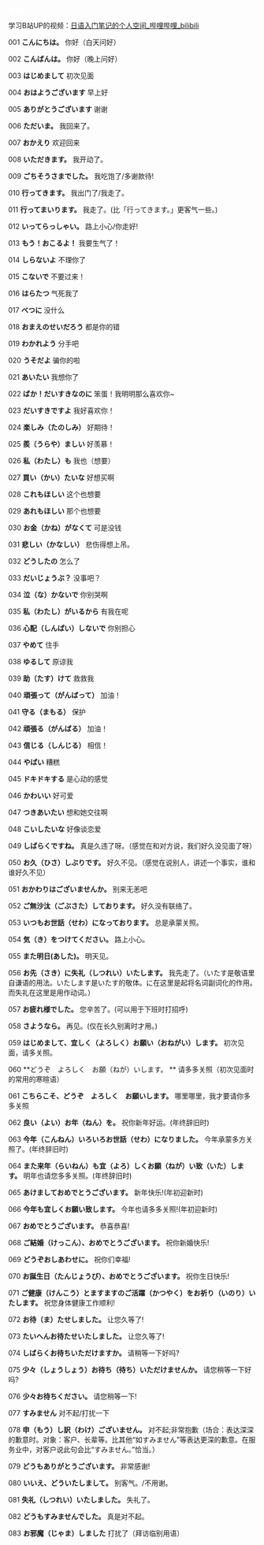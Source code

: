 <!DOCTYPE html>
<html>
<head>
<meta charset="utf-8">
</head>
<body>
<div>
    <a class="xuanfu2 xuanfubutton" style="color:#fff" href="javascript:scrollToTop()">&#9650;</a>
    <a class="xuanfu xuanfubutton" style="color:#fff" href="https://sakura-jikage.github.io/notebook/#/外语/日语/语法">&#9668;</a>
</div>
</body>
</html>

学习B站UP的视频：[日语入门笔记的个人空间_哔哩哔哩_bilibili](https://space.bilibili.com/607249381)

001 **こんにちは。**
你好（白天问好）

002 **こんばんは。**
你好（晚上问好）

003 **はじめまして**
初次见面

004 **おはようございます**
早上好

005 **ありがとうございます**
谢谢

006 **ただいま。**
我回来了。

007 **おかえり**
欢迎回来

008 **いただきます。**
我开动了。

009 **ごちそうさまでした。**
我吃饱了/多谢款待!

010 **行ってきます。**
我出门了/我走了。

011 **行ってまいります。**
我走了。(比「行ってきます。」更客气一些。)

012 **いってらっしゃい。**
路上小心/你走好!

013 **もう！おこるよ！**
我要生气了！

014 **しらないよ**
不理你了

015 **こないで**
不要过来！

016 **はらたつ**
气死我了

017 **べつに**
没什么

018 **おまえのせいだろう**
都是你的错

019 **わかれよう**
分手吧

020 **うそだよ**
骗你的啦

021 **あいたい**
我想你了

022 **ばか！だいすきなのに**
笨蛋！我明明那么喜欢你~

023 **だいすきですよ**
我好喜欢你！

024 **楽しみ（たのしみ）**
好期待！

025 **羨（うらや）ましい**
好羡慕！

026 **私（わたし）も**
我也（想要）

027 **買い（かい）たいな**
好想买啊

028 **これもほしい**
这个也想要

029 **あれもほしい**
那个也想要

030 **お金（かね）がなくて**
可是没钱

031 **悲しい（かなしい）**
悲伤得想上吊。

032 **どうしたの**
怎么了

033 **だいじょうぶ？**
没事吧？

034 **泣（な）かないで**
你别哭啊

035 **私（わたし）がいるから**
有我在呢

036 **心配（しんぱい）しないで**
你别担心

037 **やめて**
住手

038 **ゆるして**
原谅我

039 **助（たす）けて**
救救我

040 **頑張って（がんばって）**
加油！

041 **守る（まもる）**
保护

042 **頑張る（がんばる）**
加油！

043 **信じる（しんじる）**
相信！

044 **やばい**
糟糕

045 **ドキドキする**
是心动的感觉

046 **かわいい**
好可爱

047 **つきあいたい**
想和她交往啊

048 **こいしたいな**
好像谈恋爱

049 **しばらくですね。**
真是久违了呀。（感觉在和对方说，我们好久没见面了呀）

050 **お久（ひさ）しぶりです。**
好久不见。（感觉在说别人，讲述一个事实，谁和谁好久不见）

051 **おかわりはございませんか。**
别来无恙吧

052 **ご無沙汰（ごぶさた）しております。**
好久没有联络了。

053 **いつもお世話（せわ）になっております。**
总是承蒙关照。

054 **気（き）をつけてください。**
路上小心。

055 **また明日(あした)。**
明天见。

056 **お先（さき）に失礼（しつれい）いたします。**
我先走了。（いたす是敬语里自谦语的用法。いたします是いたす的敬体。に在这里是起将名词副词化的作用。而失礼在这里是用作动词。）

057 **お疲れ様でした。**
您辛苦了。(可以用于下班时打招呼)

058 **さようなら。**
再见。(仅在长久别离时才用。)

059 **はじめまして、宜しく（よろしく）お願い（おねがい）します。**
初次见面，请多关照。

060 **どうぞ　よろしく　お願（ねが）いします。 **
请多多关照（初次见面时的常用的寒暄语）

061 **こちらこそ、どうぞ　よろしく　お願いします。**
哪里哪里，我才要请你多多关照

062 **良い（よい）お年（ねん）を。**
祝你新年好运。(年终辞旧时)

063 **今年（こんねん）いろいろお世話（せわ）になりました。**
今年承蒙多方关照了。(年终辞旧时)

064 **また来年（らいねん）も宜（よろ）しくお願（ねが）い致（いた）します。**
明年也请您多多关照。(年终辞旧时)

065 **あけましておめでとうございます。**
新年快乐!(年初迎新时)

066 **今年も宜しくお願い致します。**
今年也请多多关照!(年初迎新时)

067 **おめでとうございます。**
恭喜恭喜!

068 **ご結婚（けっこん）、おめでとうございます。**
祝你新婚快乐!

069 **どうぞおしあわせに。**
祝你们幸福!

070 **お誕生日（たんじょうび）、おめでとうございます。**
祝你生日快乐!

071 **ご健康（けんこう）とますますのご活躍（かつやく）をお祈り（いのり）いたします。**
祝您身体健康工作顺利!

072 **お待（ま）たせしました。**
让您久等了!

073 **たいへんお待たせいたしました。**
让您久等了!

074 **しばらくお待ちいただけますか。**
请稍等一下好吗?

075 **少々（しょうしょう）お待ち（待ち）いただけませんか。**
请您稍等一下好吗?

076 **少々お待ちください。**
请您稍等一下!

077 **すみません**
对不起/打扰一下

078 **申（もう）し訳（わけ）ございません。**
对不起;非常抱歉（场合：表达深深的歉意时。对象：客户、长辈等。比其他“如すみません”等表达更深的歉意。在服务业中，对客户说此句会比“すみません。”恰当。）

079 **どうもありがとうございます。**
非常感谢!

080 **いいえ、どういたしまして。**
别客气。/不用谢。

081 **失礼（しつれい）いたしました。**
失礼了。

082 **どうもすみませんでした。**
真是对不起。

083 **お邪魔（じゃま）しました**
打扰了（拜访临别用语）